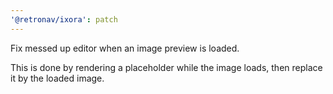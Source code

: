 ```yaml
---
'@retronav/ixora': patch
---
```


Fix messed up editor when an image preview is loaded.

This is done by rendering a placeholder while the image loads,
then replace it by the loaded image.
